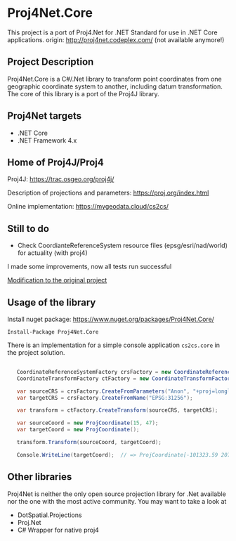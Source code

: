 # Proj4Net.Core

This project is a port of Proj4.Net for .NET Standard for use in .NET Core applications. 
origin: http://proj4net.codeplex.com/ (not available anymore!)

## Project Description

Proj4Net.Core is a C#/.Net library to transform point coordinates from one geographic coordinate system to another, 
including datum transformation. The core of this library is a port of the Proj4J library.

## Proj4Net targets

* .NET Core
* .NET Framework 4.x

## Home of Proj4J/Proj4

Proj4J: https://trac.osgeo.org/proj4j/

Description of projections and parameters: https://proj.org/index.html

Online implementation: https://mygeodata.cloud/cs2cs/

## Still to do

* Check CoordianteReferenceSystem resource files (epsg/esri/nad/world) for actuality (with proj4)

I made some improvements, now all tests run successful 

[Modification to the original project](./doc/modifications.md)

## Usage of the library

Install nuget package: https://www.nuget.org/packages/Proj4Net.Core/

```
Install-Package Proj4Net.Core 
```

There is an implementation for a simple console application ``cs2cs.core`` in the project solution.

```csharp
   
   CoordinateReferenceSystemFactory crsFactory = new CoordinateReferenceSystemFactory();
   CoordinateTransformFactory ctFactory = new CoordinateTransformFactory();

   var sourceCRS = crsFactory.CreateFromParameters("Anon", "+proj=longlat +datum=WGS84 +no_defs");
   var targetCRS = crsFactory.CreateFromName("EPSG:31256");

   var transform = ctFactory.CreateTransform(sourceCRS, targetCRS);

   var sourceCoord = new ProjCoordinate(15, 47);
   var targetCoord = new ProjCoordinate();

   transform.Transform(sourceCoord, targetCoord);

   Console.WriteLine(targetCoord);  // => ProjCoordinate[-101323.59 207623.96 NaN]

```

## Other libraries

Proj4Net is neither the only open source projection library for .Net available nor the one with the most active 
community. You may want to take a look at

* DotSpatial.Projections
* Proj.Net
* C# Wrapper for native proj4